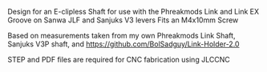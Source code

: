 Design for an E-clipless Shaft for use with the Phreakmods Link and Link EX Groove on Sanwa JLF and Sanjuks V3 levers
Fits an M4x10mm Screw

Based on measurements taken from my own Phreakmods Link Shaft, Sanjuks V3P shaft, and https://github.com/BolSadguy/Link-Holder-2.0

STEP and PDF files are required for CNC fabrication using JLCCNC
